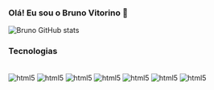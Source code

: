 ### Olá! Eu sou o Bruno Vitorino 🤟


![Bruno GitHub stats](https://github-readme-stats.vercel.app/api?username=bruvitorino&show_icons=true&theme=tokyonight)

### Tecnologias

<div style="display: inline_block"><br/>
  <img align="center" alt="html5" src="https://img.shields.io/badge/Python-3776AB?style=for-the-badge&logo=python&logoColor=white"/>
  <img align="center" alt="html5" src="https://img.shields.io/badge/Data%20Engineer-%23FF5733?style=for-the-badge"/>
  <img align="center" alt="html5" src="https://img.shields.io/badge/Apache%20Airflow-%231C87C9?style=for-the-badge&logo=Apache%20Airflow&logoColor=white"/>
  <img align="center" alt="html5" src="https://img.shields.io/badge/Databricks-%23F37626?style=for-the-badge&logo=Databricks&logoColor=white"/>
  <img align="center" alt="html5" src="https://img.shields.io/badge/Apache%20Spark-FDEE21?style=flat-square&logo=apachespark&logoColor=black"/>
  <img align="center" alt="html5" src="https://img.shields.io/badge/Kaggle-035a7d?style=for-the-badge&logo=kaggle&logoColor=white"/>
  <img align="center" alt="html5" src="https://img.shields.io/badge/ALURA-0033A0?style=flat-square&logo=alura&logoColor=white"/>
<div/><br/>
